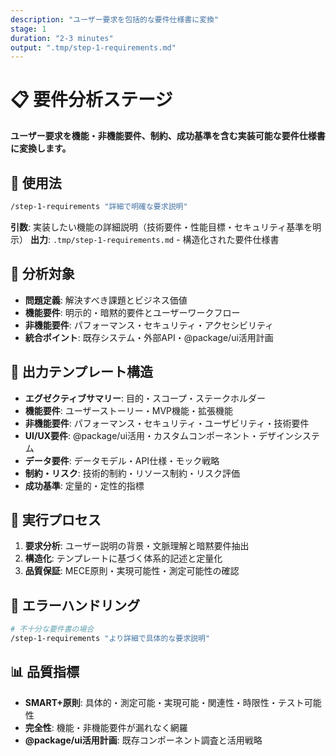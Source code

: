 ```yaml
---
description: "ユーザー要求を包括的な要件仕様書に変換"
stage: 1
duration: "2-3 minutes"
output: ".tmp/step-1-requirements.md"
---
```


# 📋 要件分析ステージ

**ユーザー要求を機能・非機能要件、制約、成功基準を含む実装可能な要件仕様書に変換します。**

## 📝 使用法

```bash
/step-1-requirements "詳細で明確な要求説明"
```

**引数**: 実装したい機能の詳細説明（技術要件・性能目標・セキュリティ基準を明示）
**出力**: `.tmp/step-1-requirements.md` - 構造化された要件仕様書

## 🎯 分析対象

- **問題定義**: 解決すべき課題とビジネス価値
- **機能要件**: 明示的・暗黙的要件とユーザーワークフロー
- **非機能要件**: パフォーマンス・セキュリティ・アクセシビリティ
- **統合ポイント**: 既存システム・外部API・@package/ui活用計画

## 📝 出力テンプレート構造

- **エグゼクティブサマリー**: 目的・スコープ・ステークホルダー
- **機能要件**: ユーザーストーリー・MVP機能・拡張機能
- **非機能要件**: パフォーマンス・セキュリティ・ユーザビリティ・技術要件
- **UI/UX要件**: @package/ui活用・カスタムコンポーネント・デザインシステム
- **データ要件**: データモデル・API仕様・モック戦略
- **制約・リスク**: 技術的制約・リソース制約・リスク評価
- **成功基準**: 定量的・定性的指標

## 🚀 実行プロセス

1. **要求分析**: ユーザー説明の背景・文脈理解と暗黙要件抽出
2. **構造化**: テンプレートに基づく体系的記述と定量化
3. **品質保証**: MECE原則・実現可能性・測定可能性の確認

## 🚨 エラーハンドリング

```bash
# 不十分な要件書の場合
/step-1-requirements "より詳細で具体的な要求説明"
```

## 📊 品質指標

- **SMART+原則**: 具体的・測定可能・実現可能・関連性・時限性・テスト可能性
- **完全性**: 機能・非機能要件が漏れなく網羅
- **@package/ui活用計画**: 既存コンポーネント調査と活用戦略
